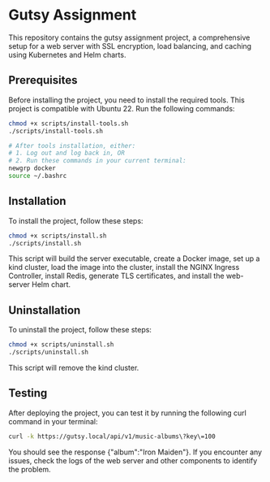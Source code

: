 # Gutsy Assignment
This repository contains the gutsy assignment project, a comprehensive setup for a web server with SSL encryption, load balancing, and caching using Kubernetes and Helm charts.

## Prerequisites
Before installing the project, you need to install the required tools. This project is compatible with Ubuntu 22. Run the following commands:

```bash
chmod +x scripts/install-tools.sh
./scripts/install-tools.sh

# After tools installation, either:
# 1. Log out and log back in, OR
# 2. Run these commands in your current terminal:
newgrp docker
source ~/.bashrc
```

## Installation
To install the project, follow these steps:

```bash
chmod +x scripts/install.sh
./scripts/install.sh
```

This script will build the server executable, create a Docker image, set up a kind cluster, load the image into the cluster, install the NGINX Ingress Controller, install Redis, generate TLS certificates, and install the web-server Helm chart.

## Uninstallation
To uninstall the project, follow these steps:

```bash
chmod +x scripts/uninstall.sh
./scripts/uninstall.sh
```

This script will remove the kind cluster.

## Testing
After deploying the project, you can test it by running the following curl command in your terminal:
```bash
curl -k https://gutsy.local/api/v1/music-albums\?key\=100
```
You should see the response {"album":"Iron Maiden"}. If you encounter any issues, check the logs of the web server and other components to identify the problem.
